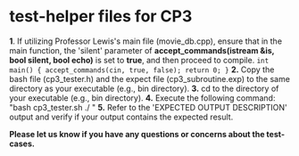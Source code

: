 # test-helper files for CP3

**1**. If utilizing Professor Lewis's main file (movie_db.cpp), ensure that in the main function, the 'silent' parameter of **accept_commands(istream &is, bool silent, bool echo)** is set to **true**, and then proceed to compile.
    ```
    int main()
    {
      accept_commands(cin, true, false);
      return 0;
    }
    ```
**2.** Copy the bash file (cp3_tester.h) and the expect file (cp3_subroutine.exp) to the same directory as your executable (e.g., bin directory).
**3.** cd to the directory of your executable (e.g., bin directory).
**4.** Execute the following command: 
    "bash cp3_tester.sh ./<executable> <testcase-number>"
**5.** Refer to the 'EXPECTED OUTPUT DESCRIPTION' output and verify if your output contains the expected result.




**Please let us know if you have any questions or concerns about the test-cases.**
